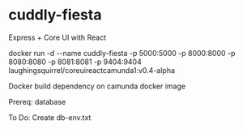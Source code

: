 # cuddly-fiesta
Express + Core UI with React

docker run -d --name cuddly-fiesta -p 5000:5000 -p 8000:8000 -p 8080:8080 -p 8081:8081 -p 9404:9404 laughingsquirrel/coreuireactcamunda1:v0.4-alpha

Docker build dependency on camunda docker image 

Prereq: database 

To Do:  Create db-env.txt

